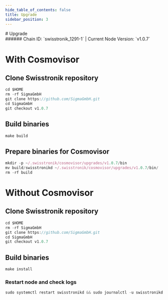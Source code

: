 ```yaml
---
hide_table_of_contents: false
title: Upgrade
sidebar_position: 3
---
```


<div class="h1-with-icon icon-swisstronik">
# Upgrade
</div>
###### Chain ID: `swisstronik_1291-1` | Current Node Version: `v1.0.7`

# With Cosmovisor
## Clone Swisstronik repository
```js
cd $HOME
rm -rf SigmaGmbH
git clone https://github.com/SigmaGmbH.git
cd SigmaGmbH
git checkout v1.0.7
 ```

## Build binaries
```js
make build
 ```

## Prepare binaries for Cosmovisor
```js
mkdir -p ~/.swisstronik/cosmovisor/upgrades/v1.0.7/bin
mv build/swisstronikd ~/.swisstronik/cosmovisor/upgrades/v1.0.7/bin/
rm -rf build
```

# Without Cosmovisor
## Clone Swisstronik repository
```js
cd $HOME
rm -rf SigmaGmbH
git clone https://github.com/SigmaGmbH.git
cd SigmaGmbH
git checkout v1.0.7
 ```

## Build binaries
```js
make install
 ```

### Restart node and check logs
```js
sudo systemctl restart swisstronikd && sudo journalctl -u swisstronikd -f --no-hostname -o cat
```